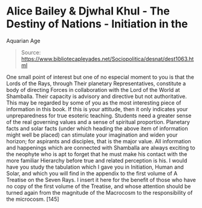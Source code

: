 # Alice Bailey & Djwhal Khul - The Destiny of Nations - Initiation in the
Aquarian Age

> Source: https://www.bibliotecapleyades.net/Sociopolitica/desnat/dest1063.html

One small point of interest but one of no especial moment to you is that the Lords of the Rays, through Their planetary Representatives, constitute a body of directing Forces in collaboration with the Lord of the World at Shamballa. Their capacity is advisory and directive but not authoritative. This may be regarded by some of you as the most interesting piece of information in this book. If this is your attitude, then it only indicates your unpreparedness for true esoteric teaching. Students need a greater sense of the real governing values and a sense of spiritual proportion. Planetary facts and solar facts (under which heading the above item of information might well be placed) can stimulate your imagination and widen your horizon; for aspirants and disciples, that is the major value. All information and happenings which are connected with Shamballa are always exciting to the neophyte who is apt to forget that he must make his contact with the more familiar Hierarchy before true and related perception is his.
I would have you study the tabulation which I gave you in Initiation, Human and Solar, and which you will find in the appendix to the first volume of A Treatise on the Seven Rays. I insert it here for the benefit of those who have no copy of the first volume of the Treatise, and whose attention should be turned again from the magnitude of the Macrocosm to the responsibility of the microcosm. [145]
